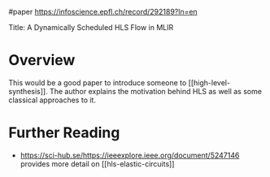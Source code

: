 #paper 
https://infoscience.epfl.ch/record/292189?ln=en

Title: A Dynamically Scheduled HLS Flow in MLIR

# Overview
This would be a good paper to introduce someone to [[high-level-synthesis]]. The author explains the motivation behind HLS as well as some classical approaches to it.

# Further Reading
- https://sci-hub.se/https://ieeexplore.ieee.org/document/5247146 provides more detail on [[hls-elastic-circuits]]